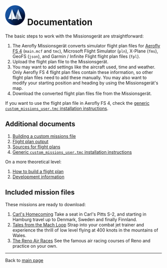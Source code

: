 # ![](favicon-64x64.png) Documentation

The basic steps to work with the Missionsgerät are straightforward:

1. The Aerofly Missionsgerät converts simulator flight plan files for [Aerofly FS 4](https://www.aerofly.com/) (`main.mcf` and `tmc`), Microsoft Flight Simulator (`pln`), X-Plane (`fms`), GeoFS (`json`), and Garmin / Infinite Flight flight plan files (`fpl`).
2. Upload the flight plan file to the Missionsgerät.
3. You may want to add settings like the aircraft used, time and weather. Only Aerofly FS 4 flight plan files contain these information, so other flight plan files need to add these manually. You may also want to modify your starting position and heading by using the Missionsgerät's map.
4. Download the converted flight plan files file from the Missionsgerät.

If you want to use the flight plan file in Aerofly FS 4, check the [generic `custom_missions_user.tmc` installation instructions](./generic-installation.md).

## Additional documents

1. [Building a custom missions file](./custom-missions.md)
1. [Flight plan output](./flightplan.md)
1. [Sources for flight plans](./importing-flightplans.md)
1. [Generic `custom_missions_user.tmc` installation instructions](./generic-installation.md)

On a more theoretical level:

1. [How to build a flight plan](./build-flightplan.md)
1. [Development information](./development.md)

## Included mission files

These missions are ready to download:

1. [Carl's Homecoming](./carls_homecoming/README.md)
   Take a seat in Carl's Pitts S-2, and starting in Hamburg travel up to Denmark, Sweden and finally Finnland.
1. [Tales from the Mach Loop](./mach_loop/README.md)
   Strap into your combat jet trainer and experience the thrill of low level flying at 400 knots in the mountains of Wales.
1. [The Reno Air Races](./reno_air_races/README.md)
   See the famous air racing courses of Reno and practice on your own.

---

Back to [main page](../README.md)
